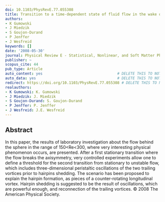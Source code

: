 ```yaml
---
doi: 10.1103/PhysRevE.77.055308
title: Transition to a time-dependent state of fluid flow in the wake of a sphere
authors:
- K Gumowski
- J Miedzik
- S Goujon-Durand
- P Jenffer
- J Wesfreid
keywords: []
date: '2008-05-30'
journal: Physical Review E - Statistical, Nonlinear, and Soft Matter Physics
publisher: ~
scopus_cite: 44
pub_type: Article
auto_content: yes                                  # DELETE THIS TO NOT AUTO GENERATE CONTENT
auto_data: yes                                     # DELETE THIS TO NOT AUTO GENERATE METADATA
redirect: https://doi.org/10.1103/PhysRevE.77.055308 # DELETE THIS TO NOT REDIRECT
realauthors:
- K Gumowski: K. Gumowski
- J Miedzik: J. Miedzik
- S Goujon-Durand: S. Goujon-Durand
- P Jenffer: P. Jenffer
- J Wesfreid: J.E. Wesfreid
---
```



## Abstract
In this paper, the results of laboratory investigation about the flow behind the sphere in the range of 150<Re<300, where very interesting physical phenomenon occurs, are presented. After a first stationary transition where the flow breaks the axisymmetry, very controlled experiments allow one to define a threshold for the second transition from stationary to unstable flow, which includes three-dimensional peristaltic oscillations of the two trailing vortices prior to hairpins shedding. The scenario has been proposed to explain the hairpin formation, as pieces of a counter-rotating longitudinal vortex. Hairpin shedding is suggested to be the result of oscillations, which are powerful enough, and reconnection of the trailing vortices. © 2008 The American Physical Society.
